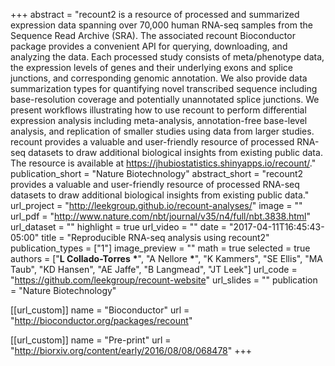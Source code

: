 +++
abstract = "recount2 is a resource of processed and summarized expression data spanning over 70,000 human RNA-seq samples from the Sequence Read Archive (SRA). The associated recount Bioconductor package provides a convenient API for querying, downloading, and analyzing the data. Each processed study consists of meta/phenotype data, the expression levels of genes and their underlying exons and splice junctions, and corresponding genomic annotation. We also provide data summarization types for quantifying novel transcribed sequence including base-resolution coverage and potentially unannotated splice junctions. We present workflows illustrating how to use recount to perform differential expression analysis including meta-analysis, annotation-free base-level analysis, and replication of smaller studies using data from larger studies. recount provides a valuable and user-friendly resource of processed RNA-seq datasets to draw additional biological insights from existing public data. The resource is available at https://jhubiostatistics.shinyapps.io/recount/."
publication_short = "Nature Biotechnology"
abstract_short = "recount2 provides a valuable and user-friendly resource of processed RNA-seq datasets to draw additional biological insights from existing public data."
url_project = "http://leekgroup.github.io/recount-analyses/"
image = ""
url_pdf = "http://www.nature.com/nbt/journal/v35/n4/full/nbt.3838.html"
url_dataset = ""
highlight = true
url_video = ""
date = "2017-04-11T16:45:43-05:00"
title = "Reproducible RNA-seq analysis using recount2"
publication_types = ["1"]
image_preview = ""
math = true
selected = true
authors = ["__L Collado-Torres__ __*__", "A Nellore __*__", "K Kammers", "SE Ellis", "MA Taub", "KD Hansen", "AE Jaffe", "B Langmead", "JT Leek"]
url_code = "https://github.com/leekgroup/recount-website"
url_slides = ""
publication = "Nature Biotechnology"

[[url_custom]]
    name = "Bioconductor"
    url = "http://bioconductor.org/packages/recount"

[[url_custom]]
    name = "Pre-print"
    url = "http://biorxiv.org/content/early/2016/08/08/068478"
+++

